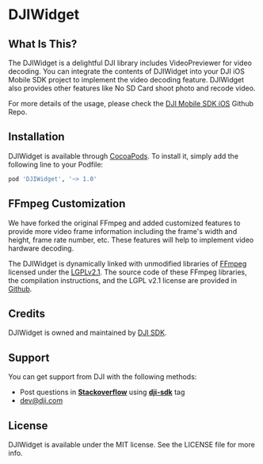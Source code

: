 # DJIWidget

## What Is This?

The DJIWidget is a delightful DJI library includes VideoPreviewer for video decoding. You can integrate the contents of DJIWidget into your DJI iOS Mobile SDK project to implement the video decoding feature. DJIWidget also provides other features like No SD Card shoot photo and recode video.

For more details of the usage, please check the [DJI Mobile SDK iOS](https://github.com/dji-sdk/Mobile-SDK-iOS) Github Repo.

## Installation

DJIWidget is available through [CocoaPods](http://cocoapods.org). To install it, simply add the following line to your Podfile:

```ruby
pod 'DJIWidget', '~> 1.0'
```

## FFmpeg Customization

We have forked the original FFmpeg and added customized features to provide more video frame information including the frame's width and height, frame rate number, etc. These features will help to implement video hardware decoding. 

The DJIWidget is dynamically linked with unmodified libraries of <a href=http://ffmpeg.org>FFmpeg</a> licensed under the <a href=http://www.gnu.org/licenses/old-licenses/lgpl-2.1.html>LGPLv2.1</a>. The source code of these FFmpeg libraries, the compilation instructions, and the LGPL v2.1 license are provided in [Github](https://github.com/dji-sdk/FFmpeg).

## Credits

DJIWidget is owned and maintained by [DJI SDK](https://developer.dji.com).

## Support

You can get support from DJI with the following methods:

- Post questions in [**Stackoverflow**](http://stackoverflow.com) using [**dji-sdk**](http://stackoverflow.com/questions/tagged/dji-sdk) tag
- dev@dji.com

## License

DJIWidget is available under the MIT license. See the LICENSE file for more info.
